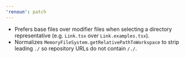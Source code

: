 ```yaml
---
'renoun': patch
---
```


- Prefers base files over modifier files when selecting a directory representative (e.g. `Link.tsx` over `Link.examples.tsx`).
- Normalizes `MemoryFileSystem.getRelativePathToWorkspace` to strip leading `./` so repository URLs do not contain `/./`.
